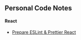 ## Personal Code Notes

#### React

- [Prepare ESLint & Prettier React](react/prepare-eslint-and-prettier-react.md)

